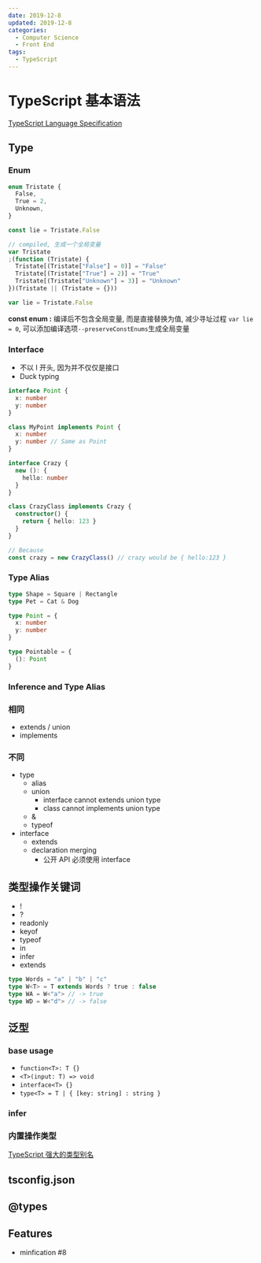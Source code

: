 ```yaml
---
date: 2019-12-8
updated: 2019-12-8
categories:
  - Computer Science
  - Front End
tags:
  - TypeScript
---
```


# TypeScript 基本语法

[TypeScript Language Specification](https://github.com/Microsoft/TypeScript/blob/master/doc/spec.md)

## Type

### Enum

```typescript
enum Tristate {
  False,
  True = 2,
  Unknown,
}

const lie = Tristate.False

// compiled, 生成一个全局变量
var Tristate
;(function (Tristate) {
  Tristate[(Tristate["False"] = 0)] = "False"
  Tristate[(Tristate["True"] = 2)] = "True"
  Tristate[(Tristate["Unknown"] = 3)] = "Unknown"
})(Tristate || (Tristate = {}))

var lie = Tristate.False
```

**const enum :** 编译后不包含全局变量, 而是直接替换为值, 减少寻址过程 `var lie = 0`, 可以添加编译选项`--preserveConstEnums`生成全局变量

### Interface

- 不以 I 开头, 因为并不仅仅是接口
- Duck typing

```typescript
interface Point {
  x: number
  y: number
}

class MyPoint implements Point {
  x: number
  y: number // Same as Point
}
```

```typescript
interface Crazy {
  new (): {
    hello: number
  }
}

class CrazyClass implements Crazy {
  constructor() {
    return { hello: 123 }
  }
}

// Because
const crazy = new CrazyClass() // crazy would be { hello:123 }
```

### Type Alias

```typescript
type Shape = Square | Rectangle
type Pet = Cat & Dog

type Point = {
  x: number
  y: number
}

type Pointable = {
  (): Point
}
```

### Inference and Type Alias

### 相同

- extends / union
- implements

### 不同

- type
  - alias
  - union
    - interface cannot extends union type
    - class cannot implements union type
  - &
  - typeof
- interface
  - extends
  - declaration merging
    - 公开 API 必须使用 interface

## 类型操作关键词

- !
- ?
- readonly
- keyof
- typeof
- in
- infer
- extends

```typescript
type Words = "a" | "b" | "c"
type W<T> = T extends Words ? true : false
type WA = W<"a"> // -> true
type WD = W<"d"> // -> false
```

## 泛型

### base usage

- `function<T>: T {}`
- `<T>(input: T) => void`
- `interface<T> {}`
- `type<T> = T | { [key: string] : string }`

### infer

### 内置操作类型

[TypeScript 强大的类型别名](https://juejin.im/post/5c2f87ce5188252593122c98)

## tsconfig.json

## @types

## Features

- minfication #8

